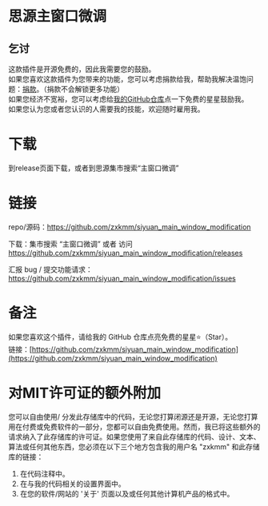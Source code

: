 # 思源主窗口微调

## 乞讨
这款插件是开源免费的，因此我需要您的鼓励。  
如果您喜欢这款插件为您带来的功能，您可以考虑捐款给我，帮助我解决温饱问题：[捐款](https://pipe.b3log.org/blogs/zxkmm/articles/2025/02/08/1738993480704)。（捐款不会解锁更多功能）  
如果您经济不宽裕，您可以考虑给[我的GitHub仓库](https://github.com/zxkmm/siyuan_main_window_modification)点一下免费的星星鼓励我。  
如果您认为您或者您认识的人需要我的技能，欢迎随时雇用我。 

# 下载
到release页面下载，或者到思源集市搜索“主窗口微调”   


# 链接
repo/源码：https://github.com/zxkmm/siyuan_main_window_modification  

下载：集市搜索 “主窗口微调” 或者 访问 https://github.com/zxkmm/siyuan_main_window_modification/releases

汇报 bug / 提交功能请求：https://github.com/zxkmm/siyuan_main_window_modification/issues  



# 备注
如果您喜欢这个插件，请给我的 GitHub 仓库点亮免费的星星⭐（Star）。  
链接：[https://github.com/zxkmm/siyuan_main_window_modification](https://github.com/zxkmm/siyuan_main_window_modification)    


# 对MIT许可证的额外附加

您可以自由使用/ 分发此存储库中的代码，无论您打算闭源还是开源，无论您打算用在付费或免费软件的一部分，您都可以自由免费使用。然而，我已将这些额外的请求纳入了此存储库的许可证。如果您使用了来自此存储库的代码、设计、文本、算法或任何其他东西，您必须在以下三个地方包含我的用户名 "zxkmm" 和此存储库的链接：

1. 在代码注释中。
2. 在与我的代码相关的设置界面中。
3. 在您的软件/网站的 '关于' 页面以及或任何其他计算机产品的格式中。

